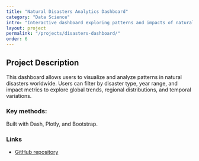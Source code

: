```yaml
---
title: "Natural Disasters Analytics Dashboard"
category: "Data Science"
intro: "Interactive dashboard exploring patterns and impacts of natural disasters worldwide."
layout: project
permalink: "/projects/disasters-dashboard/"
order: 6
---
```


## Project Description

This dashboard allows users to visualize and analyze patterns in natural disasters worldwide. Users can filter by disaster type, year range, and impact metrics to explore global trends, regional distributions, and temporal variations.

### Key methods:
Built with Dash, Plotly, and Bootstrap.

### Links
- [GitHub repository](https://github.com/siegelhannah/natural-disasters-dashboard)
